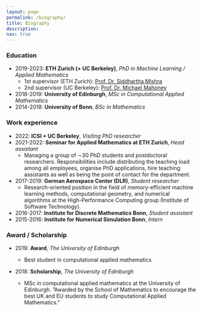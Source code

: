 ```yaml
---
layout: page
permalink: /biography/
title: Biography
description: 
nav: true
---
```



### Education


* 2019-2023: **ETH Zurich (+ UC Berkeley)**, *PhD in Machine Learning / Applied Mathematics*
	+ 1st supervisor (ETH Zurich): <a href="https://math.ethz.ch/sam/the-institute/people/siddhartha-mishra.html"> Prof. Dr. Siddhartha Mishra </a>
	+ 2nd supervisor (UC Berkeley): <a href="https://www.stat.berkeley.edu/~mmahoney/"> Prof. Dr. Michael Mahoney </a>
* 2018-2019: **University of Edinburgh**, *MSc in Computational Applied Mathematics*
* 2014-2018: **University of Bonn**, *BSc in Mathematics*


### Work experience
* 2022: **ICSI + UC Berkeley**, *Visiting PhD researcher*
* 2021-2022: **Seminar for Applied Mathematics at ETH Zurich**, *Head assistant*
	+ Managing a group of ∼30 PhD students and postdoctoral researchers. 
	Responsibilities include distributing the teaching load among all employees, 
	organise PhD applications, hire teaching assistants as well as being 
	the point of contact for the department.
* 2017-2019: **German Aerospace Center (DLR)**, *Student researcher* 
	+ Research-oriented position in the field of memory-efficient machine learning methods, 
	computational geometry, and numerical algorithms at 
	the High-Performance Computing group (Institute of Software Technology).
* 2016-2017: **Institute for Discrete Mathematics Bonn**, *Student assistant*
* 2015-2016: **Institute for Numerical Simulation Bonn**, *Intern*


### Award / Scholarship
* 2019: **Award**, *The University of Edinburgh*
	+ Best student in computational applied mathematics

* 2018: **Scholarship**, *The University of Edinburgh*
	+ MSc in computational applied mathematics at the University of Edinburgh. ”Awarded by the School of Mathematics to encourage the best UK and EU students to study Computational Applied Mathematics.”
